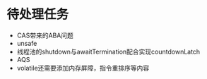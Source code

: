 # 待处理任务

- CAS带来的ABA问题
- unsafe
- 线程池的shutdown与awaitTermination配合实现countdownLatch
- AQS
- volatile还需要添加内存屏障，指令重排序等内容

